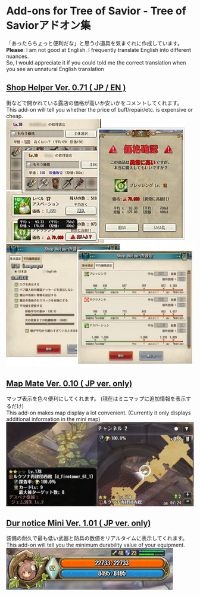 # Add-ons for Tree of Savior - Tree of Saviorアドオン集
「あったらちょっと便利だな」と思う小道具を気まぐれに作成しています。    
**Please**:
I am not good at English. I frequently translate English into different nuances.  
So, I would appreciate it if you could told me the correct translation when you see an unnatural English translation  


## [Shop Helper Ver. 0.71 ( JP / EN )](https://github.com/Toukibi/ToSAddon/tree/master/ShopHelper)
街などで開かれている露店の価格が高いか安いかをコメントしてくれます。  
This add-on will tell you whether the price of buff/repair/etc. is  expensive or cheap.  
!["Image of main image of ShopHelper"](https://github.com/Toukibi/ToSAddon/blob/forImageStrage/ShopHelper/img/ShopHelperImage.jpg?raw=true)
!["Image of setting image of ShopHelper"](https://github.com/Toukibi/ToSAddon/blob/forImageStrage/ShopHelper/img/option_jp.jpg?raw=true)
## [Map Mate Ver. 0.10 ( JP ver. only)](https://github.com/Toukibi/ToSAddon/tree/master/MapMate)
マップ表示を色々便利にしてくれます。 (現在はミニマップに追加情報を表示するだけ)  
This add-on makes map display a lot convenient. (Currently it only displays additional information in the mini map)  
!["Image of main image of Map-Mate"](https://github.com/Toukibi/ToSAddon/blob/ForImage/MapMate/image/MapMate_MiniMap.png?raw=true)
## [Dur notice Mini Ver. 1.01 ( JP ver. only)](https://github.com/Toukibi/ToSAddon/tree/master/DurNoticeMini)
装備の耐久で最も低い武器と防具の数値をリアルタイムに表示してくれます。  
This add-on will tell you the minimum durability value of your equipment.  
!["Image of main image of Map-Mate"](https://github.com/Toukibi/ToSAddon/blob/ForImage/DurNoticeMini/Main/img/topimage.png?raw=true)